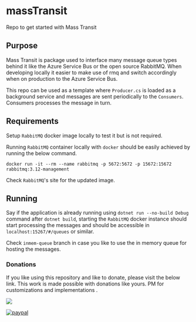 # massTransit
Repo to get started with Mass Transit

## Purpose
Mass Transit is package used to interface many message queue types behind it like the Azure Service Bus or the open source RabbitMQ. When developing locally it easier to make use of rmq and switch accordingly when on production to the Azure Service Bus.

This repo can be used as a template where `Producer.cs` is loaded as a background service and messages are sent periodically to the `Consumers`. Consumers processes the message in turn.

## Requirements
Setup `RabbitMQ` docker image locally to test it but is not required.

Running `RabbitMQ` container locally with `docker` should be easily achieved by running the below command.

```
docker run -it --rm --name rabbitmq -p 5672:5672 -p 15672:15672 rabbitmq:3.12-management
```

Check `RabbitMQ`'s site for the updated image.

## Running
Say if the application is already running using `dotnet run --no-build Debug` command after `dotnet build`, starting the `RabbitMQ` docker instance should start processing the messages and should be accessible in `localhost:15267/#/queues` or similar.

Check `inmem-queue` branch in case you like to use the in memory queue for hosting the messages.

### Donations
If you like using this repository and like to donate, please visit the below link. This work is made possible with donations like yours. PM for customizations and implementations .

<a href="https://www.buymeacoffee.com/ragavendra"><img src="https://img.buymeacoffee.com/button-api/?text=Buy me a pop&emoji=🥃&slug=ragavendra&button_colour=FFDD00&font_colour=000000&font_family=Cookie&outline_colour=000000&coffee_colour=ffffff" /></a>

[![paypal](https://www.paypalobjects.com/en_US/i/btn/btn_donateCC_LG.gif)](https://www.paypal.com/cgi-bin/webscr?cmd=_s-xclick&hosted_button_id=ZKRHDCLG22EJA)